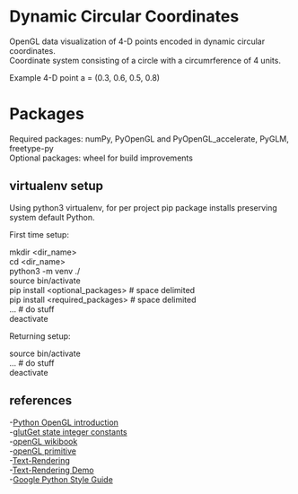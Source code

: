 # Dynamic Circular Coordinates

OpenGL data visualization of 4-D points encoded in dynamic circular coordinates.  
Coordinate system consisting of a circle with a circumrference of 4 units.  

Example 4-D point a = (0.3, 0.6, 0.5, 0.8)  

# Packages

Required packages: numPy, PyOpenGL and PyOpenGL_accelerate, PyGLM, freetype-py  
Optional packages: wheel for build improvements  

## virtualenv setup

Using python3 virtualenv, for per project pip package installs preserving system default Python.  

First time setup:  

mkdir <dir_name>  
cd    <dir_name>  
python3 -m venv ./  
source bin/activate  
pip install <optional_packages> # space delimited  
pip install <required_packages> # space delimited  
... # do stuff  
deactivate  

Returning setup:  

source bin/activate  
... # do stuff  
deactivate  

## references

-[Python OpenGL introduction](https://noobtuts.com/python/opengl-introduction)  
-[glutGet state integer constants](https://www.opengl.org/resources/libraries/glut/spec3/node70.html)  
-[openGL wikibook](https://en.wikibooks.org/wiki/OpenGL_Programming)  
-[openGL primitive](https://www.khronos.org/opengl/wiki/Primitive)  
-[Text-Rendering](https://learnopengl.com/In-Practice/Text-Rendering)  
-[Text-Rendering Demo](https://github.com/Rabbid76/graphics-snippets/blob/master/example/python/text_freetype/freetype_text.md)  
-[Google Python Style Guide](https://google.github.io/styleguide/pyguide.html)  

